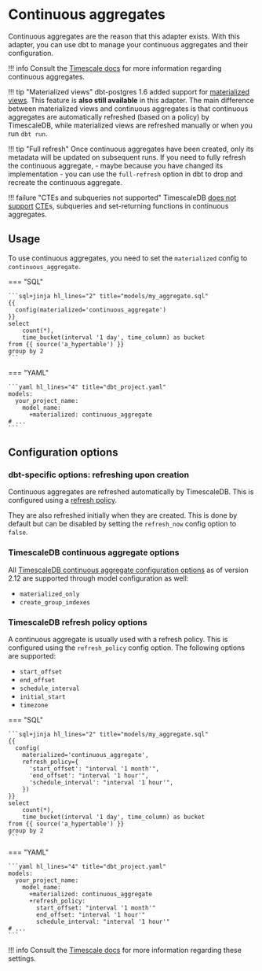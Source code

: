 # Continuous aggregates

Continuous aggregates are the reason that this adapter exists. With this adapter, you can use dbt to manage your continuous aggregates and their configuration.

!!! info
    Consult the [Timescale docs](https://docs.timescale.com/use-timescale/latest/hypertables/about-hypertables/) for more information regarding continuous aggregates.

!!! tip "Materialized views"
    dbt-postgres 1.6 added support for [materialized views](https://docs.getdbt.com/docs/build/materializations#materialized-view). This feature is **also still available** in this adapter. The main difference between materialized views and continuous aggregates is that continuous aggregates are automatically refreshed (based on a policy) by TimescaleDB, while materialized views are refreshed manually or when you run `dbt run`.

!!! tip "Full refresh"
    Once continuous aggregates have been created, only its metadata will be updated on subsequent runs. If you need to fully refresh the continuous aggregate, - maybe because you have changed its implementation - you can use the `full-refresh` option in dbt to drop and recreate the continuous aggregate.

!!! failure "CTEs and subqueries not supported"
    TimescaleDB [does not support](https://github.com/timescale/timescaledb/issues/1931) [CTE](https://docs.getdbt.com/terms/cte)s, subqueries and set-returning functions in continuous aggregates.

## Usage

To use continuous aggregates, you need to set the `materialized` config to `continuous_aggregate`.

=== "SQL"

    ```sql+jinja hl_lines="2" title="models/my_aggregate.sql"
    {{
      config(materialized='continuous_aggregate')
    }}
    select
        count(*),
        time_bucket(interval '1 day', time_column) as bucket
    from {{ source('a_hypertable') }}
    group by 2
    ```

=== "YAML"

    ```yaml hl_lines="4" title="dbt_project.yaml"
    models:
      your_project_name:
        model_name:
          +materialized: continuous_aggregate
    # ...
    ```

## Configuration options

### dbt-specific options: refreshing upon creation

Continuous aggregates are refreshed automatically by TimescaleDB. This is configured using a [refresh policy](#timescaledb-refresh-policy-options).

They are also refreshed initially when they are created. This is done by default but can be disabled by setting the `refresh_now` config option to `false`.

### TimescaleDB continuous aggregate options

All [TimescaleDB continuous aggregate configuration options](https://docs.timescale.com/api/latest/continuous-aggregates/create_materialized_view/#parameters) as of version 2.12 are supported through model configuration as well:

* `materialized_only`
* `create_group_indexes`

### TimescaleDB refresh policy options

A continuous aggregate is usually used with a refresh policy. This is configured using the `refresh_policy` config option. The following options are supported:

* `start_offset`
* `end_offset`
* `schedule_interval`
* `initial_start`
* `timezone`

=== "SQL"

    ```sql+jinja hl_lines="2" title="models/my_aggregate.sql"
    {{
      config(
        materialized='continuous_aggregate',
        refresh_policy={
          'start_offset': "interval '1 month'",
          'end_offset': "interval '1 hour'",
          'schedule_interval': "interval '1 hour'",
        })
    }}
    select
        count(*),
        time_bucket(interval '1 day', time_column) as bucket
    from {{ source('a_hypertable') }}
    group by 2
    ```

=== "YAML"

    ```yaml hl_lines="4" title="dbt_project.yaml"
    models:
      your_project_name:
        model_name:
          +materialized: continuous_aggregate
          +refresh_policy:
            start_offset: "interval '1 month'"
            end_offset: "interval '1 hour'"
            schedule_interval: "interval '1 hour'"
    # ...
    ```

!!! info
    Consult the [Timescale docs](https://docs.timescale.com/api/latest/continuous-aggregates/add_continuous_aggregate_policy/) for more information regarding these settings.

